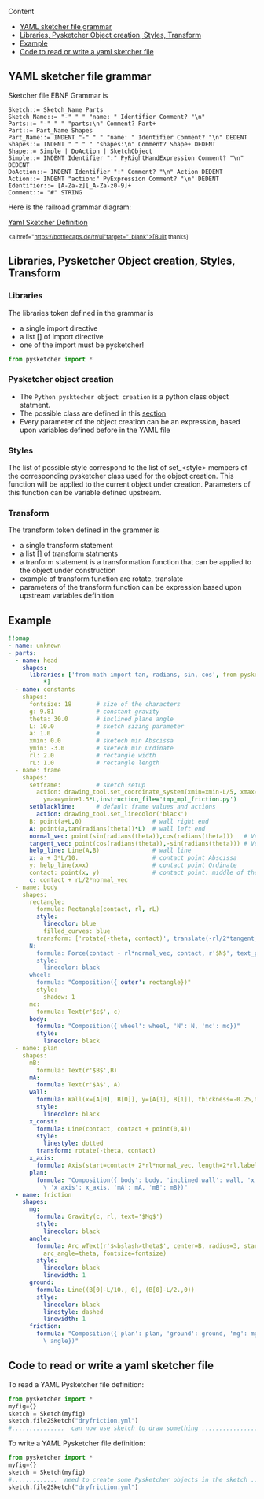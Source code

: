 Content

* [YAML sketcher file grammar](#yaml-sketcher-file-grammar)
* [Libraries, Pysketcher Object creation, Styles, Transform](#libraries-pysketcher-object-creation-styles-transform)
* [Example](#example)
* [Code to read or write a yaml sketcher file](#code-to-read-or-write-a-yaml-sketcher-file)

## YAML sketcher file grammar

Sketcher file EBNF Grammar is

```EBNF
Sketch::= Sketch_Name Parts
Sketch_Name::= "-" " " "name: " Identifier Comment? "\n"
Parts::= "-" " " "parts:\n" Comment? Part+
Part::= Part_Name Shapes
Part_Name::= INDENT "-" " " "name: " Identifier Comment? "\n" DEDENT
Shapes::= INDENT " " " " "shapes:\n" Comment? Shape+ DEDENT
Shape::= Simple | DoAction | SketchObject
Simple::= INDENT Identifier ":" PyRightHandExpression Comment? "\n" DEDENT
DoAction::= INDENT Identifier ":" Comment? "\n" Action DEDENT
Action::= INDENT "action:" PyExpression Comment? "\n" DEDENT 
Identifier::= [A-Za-z][_A-Za-z0-9]+
Comment::= "#" STRING
```

Here is the railroad grammar diagram:

<a href="/resources/yamlpysketchergrammar.xhtml" target="_blank">Yaml Sketcher Definition</a>

<small><a href="https://bottlecaps.de/rr/ui"target="_blank">[Built thanks]</a></small>

## Libraries, Pysketcher Object creation, Styles, Transform

### Libraries

The libraries token defined in the grammar is

* a single import directive
* a list [] of import directive
* one of the import must be pysketcher!

```python
from pysketcher import *
```

### Pysketcher object creation

* The `Python pysktecher object creation` is a python class object statment. 
* The possible class are defined in this [section](/shapereference)
* Every parameter of the object creation can be an expression, based upon variables defined before in the YAML file

### Styles

The list of possible style correspond to the list of set_&lt;style> members of the corresponding pysketcher class used for the object creation. This function will be applied to the current object under creation. Parameters of this function can be variable defined upstream. 

### Transform

The transform token defined in the grammer is

* a single transform statement
* a list [] of transform statments
* a tranform statement is a transformation function that can be applied to the object under construction
* example of transform function are rotate, translate
* parameters of the transform function can be expression based upon upstream variables definition

## Example
```yaml
!!omap
- name: unknown
- parts:
  - name: head
    shapes:
      libraries: ['from math import tan, radians, sin, cos', from pysketcher import
          *]
  - name: constants
    shapes:
      fontsize: 18       # size of the characters
      g: 9.81            # constant gravity
      theta: 30.0        # inclined plane angle
      L: 10.0            # sketch sizing parameter
      a: 1.0             #
      xmin: 0.0          # sketech min Abscissa
      ymin: -3.0         # sketech min Ordinate     
      rl: 2.0            # rectangle width
      rL: 1.0            # rectangle length
  - name: frame
    shapes:
      setframe:          # sketch setup
        action: drawing_tool.set_coordinate_system(xmin=xmin-L/5, xmax=xmin+1.5*L,ymin=ymin,
          ymax=ymin+1.5*L,instruction_file='tmp_mpl_friction.py')
      setblackline:      # default frame values and actions
        action: drawing_tool.set_linecolor('black')
      B: point(a+L,0)                    # wall right end
      A: point(a,tan(radians(theta))*L)  # wall left end
      normal_vec: point(sin(radians(theta)),cos(radians(theta)))   # Vector normal to wall
      tangent_vec: point(cos(radians(theta)),-sin(radians(theta))) # Vector tangent to wall
      help_line: Line(A,B)               # wall line
      x: a + 3*L/10.                     # contact point Abscissa
      y: help_line(x=x)                  # contact point Ordinate
      contact: point(x, y)               # contact point: middle of the rectangle bottom edge
      c: contact + rL/2*normal_vec
  - name: body
    shapes:
      rectangle:
        formula: Rectangle(contact, rl, rL)
        style:
          linecolor: blue
          filled_curves: blue
        transform: ['rotate(-theta, contact)', translate(-rl/2*tangent_vec)]
      N:
        formula: Force(contact - rl*normal_vec, contact, r'$N$', text_pos='start')
        style:
          linecolor: black
      wheel:
        formula: "Composition({'outer': rectangle})"
        style:
          shadow: 1
      mc:
        formula: Text(r'$c$', c)
      body:
        formula: "Composition({'wheel': wheel, 'N': N, 'mc': mc})"
        style:
          linecolor: black
  - name: plan
    shapes:
      mB:
        formula: Text(r'$B$',B)
      mA:
        formula: Text(r'$A$', A)
      wall:
        formula: Wall(x=[A[0], B[0]], y=[A[1], B[1]], thickness=-0.25,transparent=False)
        style:
          linecolor: black
      x_const:
        formula: Line(contact, contact + point(0,4))
        style:
          linestyle: dotted
        transform: rotate(-theta, contact)
      x_axis:
        formula: Axis(start=contact+ 2*rl*normal_vec, length=2*rl,label='$x$', rotation_angle=-theta)
      plan:
        formula: "Composition({'body': body, 'inclined wall': wall, 'x start': x_const,\
          \ 'x axis': x_axis, 'mA': mA, 'mB': mB})"
  - name: friction
    shapes:
      mg:
        formula: Gravity(c, rl, text='$Mg$')
        style:
          linecolor: black
      angle:
        formula: Arc_wText(r'$<bslash>theta$', center=B, radius=3, start_angle=180-theta,
          arc_angle=theta, fontsize=fontsize)
        style:
          linecolor: black
          linewidth: 1
      ground:
        formula: Line((B[0]-L/10., 0), (B[0]-L/2.,0))
        stlye:
          linecolor: black
          linestyle: dashed
          linewidth: 1
      friction:
        formula: "Composition({'plan': plan, 'ground': ground, 'mg': mg, 'angle':\
          \ angle})"
```

## Code to read or write a yaml sketcher file

To read a YAML Pysketcher file definition:

```python
from pysketcher import *
myfig={}
sketch = Sketch(myfig)
sketch.file2Sketch("dryfriction.yml")
#...............  can now use sketch to draw something ..................
```

To write a YAML Pysketcher file definition:

```python
from pysketcher import *
myfig={}
sketch = Sketch(myfig)
#.............  need to create some Pysketcher objects in the sketch .................
sketch.file2Sketch("dryfriction.yml")
```